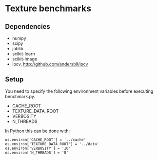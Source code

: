 # Texture benchmarks


## Dependencies

* numpy
* scipy
* joblib
* scikit-learn
* scikit-image
* ipcv, http://github.com/andersbll/ipcv


## Setup

You need to specify the following environment variables before executing
benchmark.py.

* CACHE_ROOT
* TEXTURE_DATA_ROOT
* VERBOSITY
* N_THREADS

In Python this can be done with:

    os.environ['CACHE_ROOT'] = '../cache'
    os.environ['TEXTURE_DATA_ROOT'] = '../data'
    os.environ['VERBOSITY'] = '10'
    os.environ['N_THREADS'] = '8'
